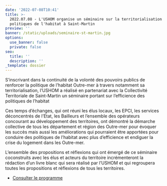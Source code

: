 ```yaml
---
date: '2022-07-08T10:41'
title: >-
  2022.07.08 - L'USHOM organise un séminaire sur la territorialisation des
  politiques de l'habitat à Saint-Martin
preview: ''
banner: /static/uploads/seminaire-st-martin.jpg
options:
  use_banner: false
  private: false
seo:
  title: ''
  description: ''
_template: dossier
---
```


S’inscrivant dans la continuité de la volonté des pouvoirs publics de renforcer la politique de l’habitat Outre-mer à travers notamment sa territorialisation, l’USHOM a réalisé en partenariat avec la Collectivité Territoriale de Saint-Martin un séminaire portant sur l’efficience des politiques de l’habitat

Ces temps d’échanges, qui ont réuni les élus locaux, les EPCI, les services déconcentrés de l’Etat, les Bailleurs et l’ensemble des opérateurs concourant au développement des territoires, ont démontré la démarche collective de tous les département et région des Outre-mer pour évoquer les succès mais aussi les améliorations qui pourraient être apportées pour conduire des politiques de l’habitat avec plus d’efficience et endiguer la crise du logement dans les Outre-mer.

L’ensemble des propositions et réflexions qui ont émergé de ce séminaire coconstruits avec les élus et acteurs du territoire incrémenteront la rédaction d’un livre blanc qui sera réalisé par l’USHOM et qui regroupera toutes les propositions et réflexions de tous les territoires. 

* [Consulter le programme](/static/uploads/programme-seminaire-politique-habitat-saint-martin.pdf)
